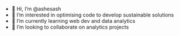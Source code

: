 - 👋 Hi, I’m @ashesash
- 👀 I’m interested in optimising code to develop sustainable solutions
- 🌱 I’m currently learning web dev and data analytics
- 💞️ I’m looking to collaborate on analytics projects

<!---
ashesash/ashesash is a ✨ special ✨ repository because its `README.md` (this file) appears on your GitHub profile.
You can click the Preview link to take a look at your changes.
--->
